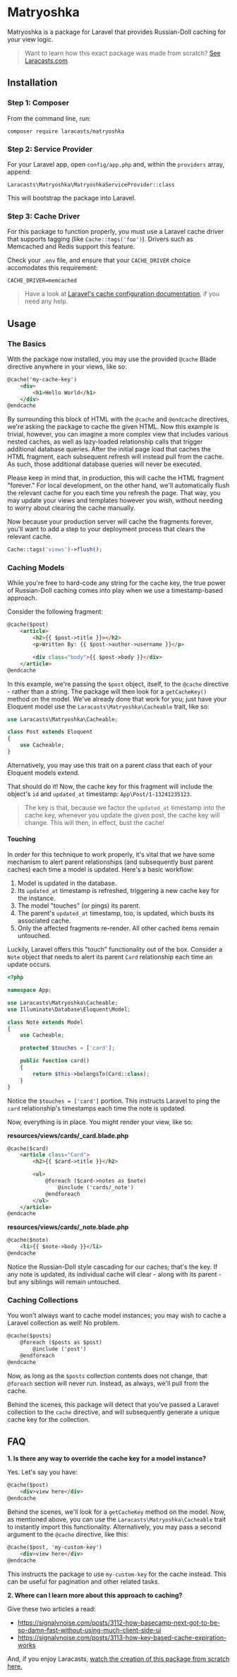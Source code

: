 # Matryoshka

Matryoshka is a package for Laravel that provides Russian-Doll caching for your view logic.

> Want to learn how this exact package was made from scratch? [See Laracasts.com](https://laracasts.com/series/russian-doll-caching-in-laravel).

## Installation

### Step 1: Composer

From the command line, run:

```
composer require laracasts/matryoshka
```

### Step 2: Service Provider

For your Laravel app, open `config/app.php` and, within the `providers` array, append:

```
Laracasts\Matryoshka\MatryoshkaServiceProvider::class
```

This will bootstrap the package into Laravel.

### Step 3: Cache Driver

For this package to function properly, you must use a Laravel cache driver that supports tagging (like `Cache::tags('foo')`). Drivers such as Memcached and Redis support this feature.

Check your `.env` file, and ensure that your `CACHE_DRIVER` choice accomodates this requirement:

```
CACHE_DRIVER=memcached
```

> Have a look at [Laravel's cache configuration documentation](https://laravel.com/docs/5.2/cache#configuration), if you need any help.

## Usage

### The Basics

With the package now installed, you may use the provided `@cache` Blade directive anywhere in your views, like so:

```html
@cache('my-cache-key')
    <div>
        <h1>Hello World</h1>
    </div>
@endcache
```

By surrounding this block of HTML with the `@cache` and `@endcache` directives, we're asking the package to cache the given HTML. Now this example is trivial, however, you can imagine a more complex view that includes various nested caches, as well as lazy-loaded relationship calls that trigger additional database queries. After the initial page load that caches the HTML fragment, each subsequent refresh will instead pull from the cache. As such, those additional database queries will never be executed.

Please keep in mind that, in production, this will cache the HTML fragment "forever." For local development, on the other hand, we'll automatically flush the relevant cache for you each time you refresh the page. That way, you may update your views and templates however you wish, without needing to worry about clearing the cache manually.

Now because your production server will cache the fragments forever, you'll want to add a step to your deployment process that clears the relevant cache.

```php
Cache::tags('views')->flush();
```

### Caching Models

While you're free to hard-code any string for the cache key, the true power of Russian-Doll caching comes into play when we use a timestamp-based approach.

Consider the following fragment:

```html
@cache($post)
    <article>
        <h2>{{ $post->title }}></h2>
        <p>Written By: {{ $post->author->username }}</p>

        <div class="body">{{ $post->body }}</div>
    </article>
@endcache
```

In this example, we're passing the `$post` object, itself, to the `@cache` directive - rather than a string. The package will then look for a `getCacheKey()` method on the model. We've already done that work for you; just have your Eloquent model use the `Laracasts\Matryoshka\Cacheable` trait, like so:

```php
use Laracasts\Matryoshka\Cacheable;

class Post extends Eloquent
{
    use Cacheable;
}
```

Alternatively, you may use this trait on a parent class that each of your Eloquent models extend.

That should do it! Now, the cache key for this fragment will include the object's `id` and `updated_at` timestamp: `App\Post/1-13241235123`.

> The key is that, because we factor the `updated_at` timestamp into the cache key, whenever you update the given post, the cache key will change. This will then, in effect, bust the cache!

#### Touching

In order for this technique to work properly, it's vital that we have some mechanism to alert parent relationships (and subsequently bust parent caches) each time a model is updated. Here's a basic workflow:

1. Model is updated in the database.
2. Its `updated_at` timestamp is refreshed, triggering a new cache key for the instance.
3. The model "touches" (or pings) its parent.
4. The parent's `updated_at` timestamp, too, is updated, which busts its associated cache.
5. Only the affected fragments re-render. All other cached items remain untouched.

Luckily, Laravel offers this "touch" functionality out of the box. Consider a `Note` object that needs to alert its parent `Card` relationship each time an update occurs.

```php
<?php

namespace App;

use Laracasts\Matryoshka\Cacheable;
use Illuminate\Database\Eloquent\Model;

class Note extends Model
{
    use Cacheable;

    protected $touches = ['card'];

    public function card()
    {
        return $this->belongsTo(Card::class);
    }
}
```

Notice the `$touches = ['card']` portion. This instructs Laravel to ping the `card` relationship's timestamps each time the note is updated.

Now, everything is in place. You might render your view, like so:

**resources/views/cards/_card.blade.php**

```html
@cache($card)
    <article class="Card">
        <h2>{{ $card->title }}</h2>

        <ul>
            @foreach ($card->notes as $note)
                @include ('cards/_note')
            @endforeach
        </ul>
    </article>
@endcache
```

**resources/views/cards/_note.blade.php**

```html
@cache($note)
    <li>{{ $note->body }}</li>
@endcache
```

Notice the Russian-Doll style cascading for our caches; that's the key. If any note is updated, its individual cache will clear - along with its parent - but any  siblings will remain untouched.

### Caching Collections

You won't always want to cache model instances; you may wish to cache a Laravel collection as well! No problem.

```html
@cache($posts)
    @foreach ($posts as $post)
        @include ('post')
    @endforeach
@endcache
```

Now, as long as the `$posts` collection contents does not change, that `@foreach` section will never run. Instead, as always, we'll pull from the cache.

Behind the scenes, this package will detect that you've passed a Laravel collection to the `cache` directive, and will subsequently generate a unique cache key for the collection.

## FAQ

**1. Is there any way to override the cache key for a model instance?**

Yes. Let's say you have:

```html
@cache($post)
    <div>view here</div>
@endcache
```

Behind the scenes, we'll look for a `getCacheKey` method on the model. Now, as mentioned above, you can use the `Laracasts\Matryoshka\Cacheable` trait to instantly import this functionality. Alternatively, you may pass a second argument to the `@cache` directive, like this:

```html
@cache($post, 'my-custom-key')
    <div>view here</div>
@endcache
```

This instructs the package to use `my-custom-key` for the cache instead. This can be useful for pagination and other related tasks.

**2. Where can I learn more about this approach to caching?**

Give these two articles a read:

- https://signalvnoise.com/posts/3112-how-basecamp-next-got-to-be-so-damn-fast-without-using-much-client-side-ui
- https://signalvnoise.com/posts/3113-how-key-based-cache-expiration-works

And, if you enjoy Laracasts, [watch the creation of this package from scratch here.](https://laracasts.com/series/russian-doll-caching-in-laravel)
